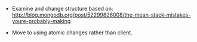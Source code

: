 * Examine and change structure based on:
  http://blog.mongodb.org/post/52299826008/the-mean-stack-mistakes-youre-probably-making

* Move to using atomic changes rather than client.